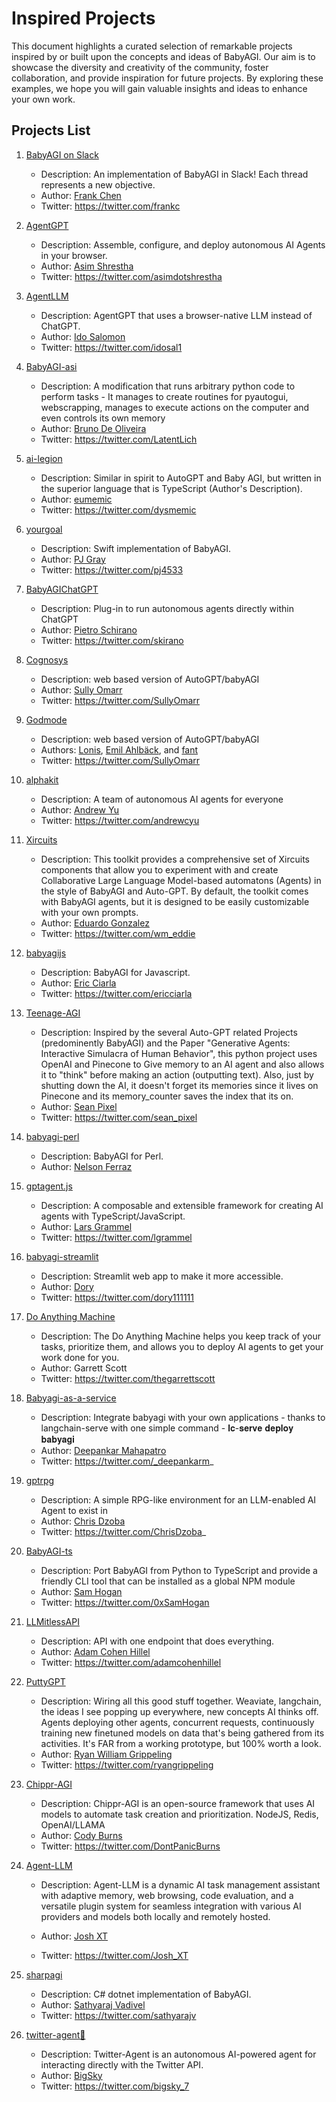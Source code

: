 # Inspired Projects

This document highlights a curated selection of remarkable projects inspired by or built upon the concepts and ideas of BabyAGI. Our aim is to showcase the diversity and creativity of the community, foster collaboration, and provide inspiration for future projects. By exploring these examples, we hope you will gain valuable insights and ideas to enhance your own work.

## Projects List

1. [BabyAGI on Slack](https://twitter.com/frankc/status/1645898312594382848)
   - Description: An implementation of BabyAGI in Slack! Each thread represents a new objective.
   - Author: [Frank Chen](https://frankc.net)
   - Twitter: https://twitter.com/frankc
1. [AgentGPT](https://github.com/reworkd/AgentGPT)
   - Description: Assemble, configure, and deploy autonomous AI Agents in your browser.
   - Author: [Asim Shrestha](https://github.com/asim-shrestha)
   - Twitter: https://twitter.com/asimdotshrestha
1. [AgentLLM](https://github.com/idosal/AgentLLM)
   - Description: AgentGPT that uses a browser-native LLM instead of ChatGPT.
   - Author: [Ido Salomon](https://github.com/idosal)
   - Twitter: https://twitter.com/idosal1
1. [BabyAGI-asi](https://github.com/oliveirabruno01/babyagi-asi)
   - Description: A modification that runs arbitrary python code to perform tasks -  It manages to create routines for pyautogui, webscrapping, manages to execute actions on the computer and even controls its own memory
   - Author: [Bruno De Oliveira](https://github.com/oliveirabruno01)
   - Twitter: https://twitter.com/LatentLich
1. [ai-legion](https://github.com/eumemic/ai-legion)
   - Description: Similar in spirit to AutoGPT and Baby AGI, but written in the superior language that is TypeScript (Author's Description).
   - Author: [eumemic](https://github.com/eumemic)
   - Twitter: https://twitter.com/dysmemic
1. [yourgoal](https://github.com/pj4533/yourgoal)
   - Description: Swift implementation of BabyAGI.
   - Author: [PJ Gray](https://github.com/pj4533)
   - Twitter: https://twitter.com/pj4533
1. [BabyAGIChatGPT](https://replit.com/@Skirano/BabyAGIChatGPT?v=1)
   - Description: Plug-in to run autonomous agents directly within ChatGPT
   - Author: [Pietro Schirano](https://replit.com/@Skirano)
   - Twitter: https://twitter.com/skirano
1. [Cognosys](https://www.cognosys.ai/)
   - Description: web based version of AutoGPT/babyAGI
   - Author: [Sully Omarr](https://github.com/sullyo)
   - Twitter: https://twitter.com/SullyOmarr
1. [Godmode](https://godmode.space/)
   - Description: web based version of AutoGPT/babyAGI
   - Authors: [Lonis](https://twitter.com/_Lonis_), [Emil Ahlbäck](https://github.com/FOLLGAD), and [fant](https://twitter.com/da_fant)
   - Twitter: https://twitter.com/SullyOmarr
1. [alphakit](https://alphakit.ai/)
   - Description: A team of autonomous AI agents for everyone
   - Author: [Andrew Yu](https://github.com/andrewyu0)
   - Twitter: https://twitter.com/andrewcyu
1. [Xircuits](https://github.com/XpressAI/xai-gpt-agent-toolkit)
   - Description: This toolkit provides a comprehensive set of Xircuits components that allow you to experiment with and create Collaborative Large Language Model-based automatons (Agents) in the style of BabyAGI and Auto-GPT. By default, the toolkit comes with BabyAGI agents, but it is designed to be easily customizable with your own prompts.
   - Author: [Eduardo Gonzalez](https://github.com/wmeddie)
   - Twitter: https://twitter.com/wm_eddie
1. [babyagijs](https://github.com/ericciarla/babyagijs)
    - Description: BabyAGI for Javascript.
    - Author: [Eric Ciarla](https://github.com/ericciarla)
    - Twitter: https://twitter.com/ericciarla
1. [Teenage-AGI](https://github.com/seanpixel/Teenage-AGI)
    - Description: Inspired by the several Auto-GPT related Projects (predominently BabyAGI) and the Paper "Generative Agents: Interactive Simulacra of Human Behavior", this python project uses OpenAI and Pinecone to Give memory to an AI agent and also allows it to "think" before making an action (outputting text). Also, just by shutting down the AI, it doesn't forget its memories since it lives on Pinecone and its memory_counter saves the index that its on.
    - Author: [Sean Pixel](https://github.com/seanpixel)
    - Twitter: https://twitter.com/sean_pixel
1. [babyagi-perl](https://github.com/nferraz/babyagi-perl)
    - Description: BabyAGI for Perl.
    - Author: [Nelson Ferraz](https://github.com/nelson-ferraz)
1. [gptagent.js](https://github.com/lgrammel/gptagent.js)
    - Description: A composable and extensible framework for creating AI agents with TypeScript/JavaScript.
    - Author: [Lars Grammel](https://github.com/lgrammel)
    - Twitter: https://twitter.com/lgrammel
1. [babyagi-streamlit](https://github.com/dory111111/babyagi-streamlit)
    - Description: Streamlit web app to make it more accessible.
    - Author: [Dory](https://github.com/dory111111)
    - Twitter: https://twitter.com/dory111111
1. [Do Anything Machine](https://www.doanythingmachine.com/)
    - Description: The Do Anything Machine helps you keep track of your tasks, prioritize them, and allows you to deploy AI agents to get your work done for you.
    - Author: Garrett Scott
    - Twitter: https://twitter.com/thegarrettscott
1. [Babyagi-as-a-service](https://github.com/jina-ai/langchain-serve#-babyagi-as-a-service)
    - Description: Integrate babyagi with your own applications - thanks to langchain-serve with one simple command - 𝐥𝐜-𝐬𝐞𝐫𝐯𝐞 𝐝𝐞𝐩𝐥𝐨𝐲 𝐛𝐚𝐛𝐲𝐚𝐠𝐢
    - Author: [Deepankar Mahapatro](https://github.com/deepankarm)
    - Twitter: https://twitter.com/_deepankarm_
1. [gptrpg](https://github.com/dzoba/gptrpg)
    - Description: A simple RPG-like environment for an LLM-enabled AI Agent to exist in
    - Author: [Chris Dzoba](https://github.com/dzoba)
    - Twitter: https://twitter.com/ChrisDzoba_
1. [BabyAGI-ts](https://github.com/context-labs/babyagi-ts)
    - Description: Port BabyAGI from Python to TypeScript and provide a friendly CLI tool that can be installed as a global NPM module
    - Author: [Sam Hogan](https://github.com/samheutmaker)
    - Twitter: https://twitter.com/0xSamHogan
1. [LLMitlessAPI](https://github.com/adamcohenhillel/LLMitlessAPI)
    - Description: API with one endpoint that does everything.
    - Author: [Adam Cohen Hillel](https://github.com/adamcohenhillel)
    - Twitter: https://twitter.com/adamcohenhillel
1. [PuttyGPT](https://github.com/webgrip/PuttyGPT)
    - Description: Wiring all this good stuff together. Weaviate, langchain, the ideas I see popping up everywhere, new concepts AI thinks off. Agents deploying other agents, concurrent requests, continuously training new finetuned models on data that's being gathered from its activities. It's FAR from a working prototype, but 100% worth a look.
    - Author: [Ryan William Grippeling](https://github.com/ryangr0)
    - Twitter: https://twitter.com/ryangrippeling
1. [Chippr-AGI](https://github.com/chippr-robotics/chippr-agi)
    - Description: Chippr-AGI is an open-source framework that uses AI models to automate task creation and prioritization. NodeJS, Redis, OpenAI/LLAMA
    - Author: [Cody Burns](https://github.com/realcodywburns)
    - Twitter: https://twitter.com/DontPanicBurns
1. [Agent-LLM](https://github.com/Josh-XT/Agent-LLM)

    - Description: Agent-LLM is a dynamic AI task management assistant with adaptive memory, web browsing, code evaluation, and a versatile plugin system for seamless integration with various AI providers and models both locally and remotely hosted.

    - Author: [Josh XT](https://github.com/Josh-XT)

    - Twitter: https://twitter.com/Josh_XT
1. [sharpagi](https://github.com/sathyarajv/sharpagi)
    - Description: C# dotnet implementation of BabyAGI.
    - Author: [Sathyaraj Vadivel](https://github.com/sathyarajv)
    - Twitter: https://twitter.com/sathyarajv
1. [twitter-agent🐣](https://github.com/bigsky77/twitter-agent)
   - Description: Twitter-Agent is an autonomous AI-powered agent for interacting directly with the Twitter API.
   - Author: [BigSky](https://github.com/bigsky77)
   - Twitter: https://twitter.com/bigsky_7
